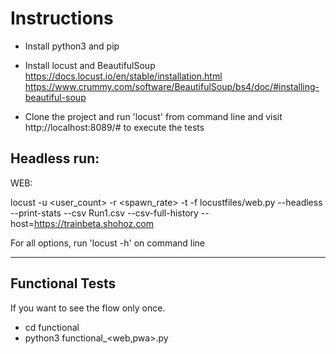 

Instructions
============

- Install python3 and pip
- Install locust and BeautifulSoup
    https://docs.locust.io/en/stable/installation.html
    https://www.crummy.com/software/BeautifulSoup/bs4/doc/#installing-beautiful-soup

- Clone the project and run 'locust' from command line and visit http://localhost:8089/# to execute the tests

Headless run:
--------------

WEB:

locust -u <user_count> -r <spawn_rate> -t <duration>  -f locustfiles/web.py --headless --print-stats --csv Run1.csv --csv-full-history  --host=https://trainbeta.shohoz.com

For all options, run 'locust -h' on command line

-----

Functional Tests
----------------

If you want to see the flow only once.

- cd functional
- python3  functional_<web,pwa>.py

